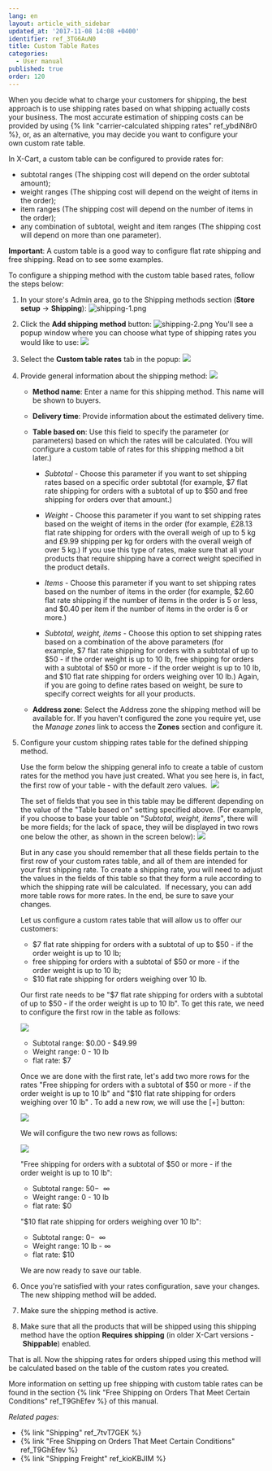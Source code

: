 ```yaml
---
lang: en
layout: article_with_sidebar
updated_at: '2017-11-08 14:08 +0400'
identifier: ref_3TG6AuN0
title: Custom Table Rates
categories:
  - User manual
published: true
order: 120
---
```

When you decide what to charge your customers for shipping, the best approach is to use shipping rates based on what shipping actually costs your business. The most accurate estimation of shipping costs can be provided by using {% link "carrier-calculated shipping rates" ref_ybdiN8r0 %}, or, as an alternative, you may decide you want to configure your own custom rate table. 

In X-Cart, a custom table can be configured to provide rates for:

*   subtotal ranges (The shipping cost will depend on the order subtotal amount);
*   weight ranges (The shipping cost will depend on the weight of items in the order);
*   item ranges (The shipping cost will depend on the number of items in the order);
*   any combination of subtotal, weight and item ranges (The shipping cost will depend on more than one parameter).

**Important**: A custom table is a good way to configure flat rate shipping and free shipping. Read on to see some  examples.

To configure a shipping method with the custom table based rates, follow the steps below:

1.  In your store's Admin area, go to the Shipping methods section (**Store setup** -> **Shipping**):
    ![shipping-1.png]({{site.baseurl}}/attachments/ref_3TG6AuN0/shipping-1.png)
2.  Click the **Add shipping method** button:
    ![shipping-2.png]({{site.baseurl}}/attachments/ref_3TG6AuN0/shipping-2.png)
    You'll see a popup window where you can choose what type of shipping rates you would like to use:
    ![]({{site.baseurl}}/attachments/9306242/9437468.png)
3.  Select the **Custom table rates** tab in the popup:
    ![]({{site.baseurl}}/attachments/9306242/9437469.png)
4.  Provide general information about the shipping method:
    ![]({{site.baseurl}}/attachments/9306242/9437470.png)

    *   **Method name**: Enter a name for this shipping method. This name will be shown to buyers.
    *   **Delivery time**: Provide information about the estimated delivery time.
    *   **Table based on**:  Use this field to specify the parameter (or parameters) based on which the rates will be calculated. (You will configure a custom table of rates for this shipping method a bit later.)
        *   _Subtotal_ - Choose this parameter if you want to set shipping rates based on a specific order subtotal (for example, $7 flat rate shipping for orders with a subtotal of up to $50 and free shipping for orders over that amount.)
            
        *   _Weight_ - Choose this parameter if you want to set shipping rates based on the weight of items in the order (for example, £28.13 flat rate shipping for orders with the overall weigh of up to 5 kg and £9.99 shipping per kg for orders with the overall weigh of over 5 kg.) If you use this type of rates, make sure that all your products that require shipping have a correct weight specified in the product details.
        
        *   _Items_ - Choose this parameter if you want to set shipping rates based on the number of items in the order (for example, $2.60 flat rate shipping if the number of items in the order is 5 or less, and $0.40 per item if the number of items in the order is 6 or more.)
        
        *   _Subtotal, weight, items_ - Choose this option to set shipping rates based on a combination of the above parameters (for example, $7 flat rate shipping for orders with a subtotal of up to $50 - if the order weight is up to 10 lb, free shipping for orders with a subtotal of $50 or more - if the order weight is up to 10 lb, and $10 flat rate shipping for orders weighing over 10 lb.) Again, if you are going to define rates based on weight, be sure to specify correct weights for all your products.
        
    *   **Address zone**: Select the Address zone the shipping method will be available for. If you haven't configured the zone you require yet, use the _Manage zones_ link to access the **Zones** section and configure it.

5.  Configure your custom shipping rates table for the defined shipping method. 

    Use the form below the shipping general info to create a table of custom rates for the method you have just created. What you see here is, in fact, the first row of your table - with the default zero values. 
    ![]({{site.baseurl}}/attachments/9306242/9437471.png)
    
    The set of fields that you see in this table may be different depending on the value of the "Table based on" setting specified above. (For example, if you choose to base your table on "_Subtotal, weight, items_", there will be more fields; for the lack of space, they will be displayed in two rows one below the other, as shown in the screen below):
    ![]({{site.baseurl}}/attachments/9306242/9437472.png)
    
    But in any case you should remember that all these fields pertain to the first row of your custom rates table, and all of them are intended for your first shipping rate.
    To create a shipping rate, you will need to adjust the values in the fields of this table so that they form a rule according to which the shipping rate will be calculated. 
    If necessary, you can add more table rows for more rates. In the end, be sure to save your changes.

    Let us configure a custom rates table that will allow us to offer our customers:
    
    *   $7 flat rate shipping for orders with a subtotal of up to $50 - if the order weight is up to 10 lb;
    *   free shipping for orders with a subtotal of $50 or more - if the order weight is up to 10 lb;
    *   $10 flat rate shipping for orders weighing over 10 lb.

    Our first rate needs to be "$7 flat rate shipping for orders with a subtotal of up to $50 - if the order weight is up to 10 lb". To get this rate, we need to configure the first row in the table as follows:
    
    ![]({{site.baseurl}}/attachments/9306242/9437473.png)
    
    *   Subtotal range: $0.00 - $49.99 
    *   Weight range: 0 - 10 lb 
    *   flat rate: $7
    
    Once we are done with the first rate, let's add two more rows for the rates "Free shipping for orders with a subtotal of $50 or more - if the order weight is up to 10 lb" and "$10 flat rate shipping for orders weighing over 10 lb" . To add a new row, we will use the [+] button:
    
    ![]({{site.baseurl}}/attachments/9306242/9437474.png)
    
    We will configure the two new rows as follows:
    
    ![]({{site.baseurl}}/attachments/9306242/9437475.png)
    
    "Free shipping for orders with a subtotal of $50 or more - if the order weight is up to 10 lb":
   
    *   Subtotal range: $50 - $  ∞
    *   Weight range: 0 - 10 lb
    *   flat rate: $0

    "$10 flat rate shipping for orders weighing over 10 lb":
        
    *   Subtotal range: $0 - $  ∞
    *   Weight range: 10 lb - ∞ 
    *   flat rate: $10

    We are now ready to save our table.

6.  Once you're satisfied with your rates configuration, save your changes. The new shipping method will be added.

7.  Make sure the shipping method is active. 

8.  Make sure that all the products that will be shipped using this shipping method have the option **Requires shipping** (in older X-Cart versions - **Shippable**) enabled.

That is all. Now the shipping rates for orders shipped using this method will be calculated based on the table of the custom rates you created.

More information on setting up free shipping with custom table rates can be found in the section {% link "Free Shipping on Orders That Meet Certain Conditions" ref_T9GhEfev %} of this manual.


_Related pages:_

* {% link "Shipping" ref_7tvT7GEK  %}
* {% link "Free Shipping on Orders That Meet Certain Conditions" ref_T9GhEfev %}
* {% link "Shipping Freight" ref_kioKBJIM %}
